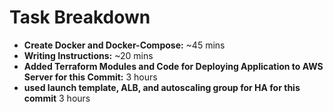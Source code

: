 # Task Breakdown

- **Create Docker and Docker-Compose:** ~45 mins
- **Writing Instructions:** ~20 mins
- **Added Terraform Modules and Code for Deploying Application to AWS Server for this Commit:** 3 hours
- **used launch template, ALB, and autoscaling group for HA for this commit** 3 hours
